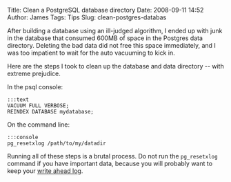 Title: Clean a PostgreSQL database directory
Date: 2008-09-11 14:52
Author: James
Tags: Tips
Slug: clean-postgres-databas

After building a database using an ill-judged algorithm, I ended up with
junk in the database that consumed 600MB of space in the Postgres data
directory. Deleting the bad data did not free this space immediately,
and I was too impatient to wait for the auto vacuuming to kick in.

Here are the steps I took to clean up the database and data directory --
with extreme prejudice.

In the psql console:

    :::text
    VACUUM FULL VERBOSE;
    REINDEX DATABASE mydatabase;

On the command line:

    :::console
    pg_resetxlog /path/to/my/datadir

Running all of these steps is a brutal process. Do not run the `pg_resetxlog`
command if you have important data, because you will probably want to keep your
[write ahead log][].

  [write ahead log]: http://www.postgresql.org/docs/8.1/static/backup-online.html
